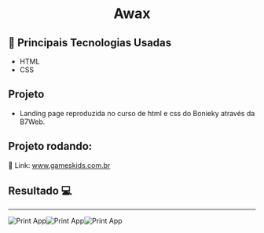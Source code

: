 <h1 align="center">Awax</h1>

## 🚀 Principais Tecnologias Usadas 
<ul>
    <li>HTML</li>
    <li>CSS</li>
</ul>

## Projeto

- Landing page reproduzida no curso de html e css do Bonieky através da B7Web.

 ## Projeto rodando:
 
 🔰 Link: <a href="https://count-down-two.vercel.app/countdown">www.gameskids.com.br</a>
## Resultado 💻
 <hr>
 <div style="display: flex;">
    <img src="https://imgur.com/c84ZrVE" alt="Print App">
     <hr>
    <img src="https://imgur.com/IcijcYa" alt="Print App">
     <hr>
    <img src="https://imgur.com/GiztH1h" alt="Print App">
 </div>

